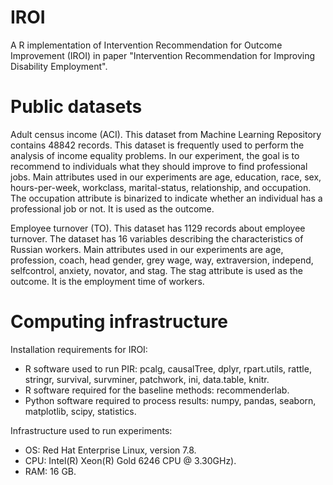 # IROI

A R implementation of Intervention Recommendation for Outcome Improvement (IROI) in paper "Intervention Recommendation for Improving Disability Employment".

# Public datasets

Adult census income (ACI). This dataset from Machine Learning Repository contains 48842
records. This dataset is frequently used to perform the analysis of income equality problems.
In our experiment, the goal is to recommend to individuals what they should improve to find
professional jobs. Main attributes used in our experiments are age, education, race, sex,
hours-per-week, workclass, marital-status, relationship, and occupation. The occupation
attribute is binarized to indicate whether an individual has a professional job or not. It is used
as the outcome.

Employee turnover (TO). This dataset has 1129 records about employee turnover. The dataset
has 16 variables describing the characteristics of Russian workers. Main attributes used in our
experiments are age, profession, coach, head gender, grey wage, way, extraversion, independ,
selfcontrol, anxiety, novator, and stag. The stag attribute is used as the outcome. It is the
employment time of workers.

# Computing infrastructure

Installation requirements for IROI:

* R software used to run PIR: pcalg, causalTree, dplyr, rpart.utils, rattle, stringr, survival, survminer, patchwork, ini, data.table, knitr.
* R software required for the baseline methods: recommenderlab.
* Python software required to process results: numpy, pandas, seaborn, matplotlib, scipy, statistics.

Infrastructure used to run experiments:
* OS: Red Hat Enterprise Linux, version 7.8.
* CPU: Intel(R) Xeon(R) Gold 6246 CPU @ 3.30GHz).
* RAM: 16 GB.
